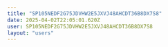 ```yaml
---
title: "SP105NEDF2G75JDVHW2E5JXVJ48AHCDT36B8DX7S8"
date: 2025-04-02T22:05:01.620Z
user: SP105NEDF2G75JDVHW2E5JXVJ48AHCDT36B8DX7S8
layout: "users"
---
```

    